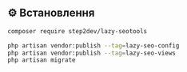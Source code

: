## ⚙️ Встановлення

```bash
composer require step2dev/lazy-seotools

php artisan vendor:publish --tag=lazy-seo-config
php artisan vendor:publish --tag=lazy-seo-views
php artisan migrate
```
